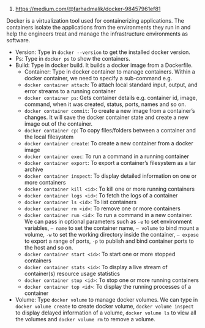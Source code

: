 1. https://medium.com/@farhadmalik/docker-98457961ef81

Docker is a virtualization tool used for containerizing applications. The containers isolate the applications from the environments they run in and help the engineers treat and manage the infrastructure environments as software.

- Version: Type in `docker --version` to get the installed docker version.
- Ps: Type in `docker ps` to show the containers.
- Build: Type in docker build. It builds a docker image from a Dockerfile.
  - Container: Type in docker container to manage containers. Within a docker container, we need to specify a sub-command e.g.
  - `docker container attach`: To attach local standard input, output, and error streams to a running container
  - `docker container ps`: Gets container details e.g. container id, image, command, when it was created, status, ports, names and so on.
  - `docker container commit`: To create a new image from a container’s changes. It will save the docker container state and create a new image out of the container.
  - `docker container cp`: To copy files/folders between a container and the local filesystem
  - `docker container create`: To create a new container from a docker image
  - `docker container exec`: To run a command in a running container
  - `docker container export`: To export a container’s filesystem as a tar archive
  - `docker container inspect`: To display detailed information on one or more containers
  - `docker container kill <id>`: To kill one or more running containers
  - `docker container logs <id>`: To fetch the logs of a container
  - `docker container ls <id>`: To list containers
  - `docker container rm <id>`: To remove one or more containers
  - `docker container run <id>`: To run a command in a new container. We can pass in optional parameters such as `-e` to set environment variables, `— name` to set the container name, `— volume` to bind mount a volume, `-w` to set the working directory inside the container, `— expose` to export a range of ports, `-p` to publish and bind container ports to the host and so on.
  - `docker container start <id>`: To start one or more stopped containers
  - `docker container stats <id>`: To display a live stream of container(s) resource usage statistics
  - `docker container stop <id>`: To stop one or more running containers
  - `docker container top <id>`: To display the running processes of a container
- Volume: Type `docker volume` to manage docker volumes. We can type in `docker volume create` to create docker volume, `docker volume inspect` to display delayed information of a volume, `docker volume ls` to view all the volumes and `docker volume rm` to remove a volume.